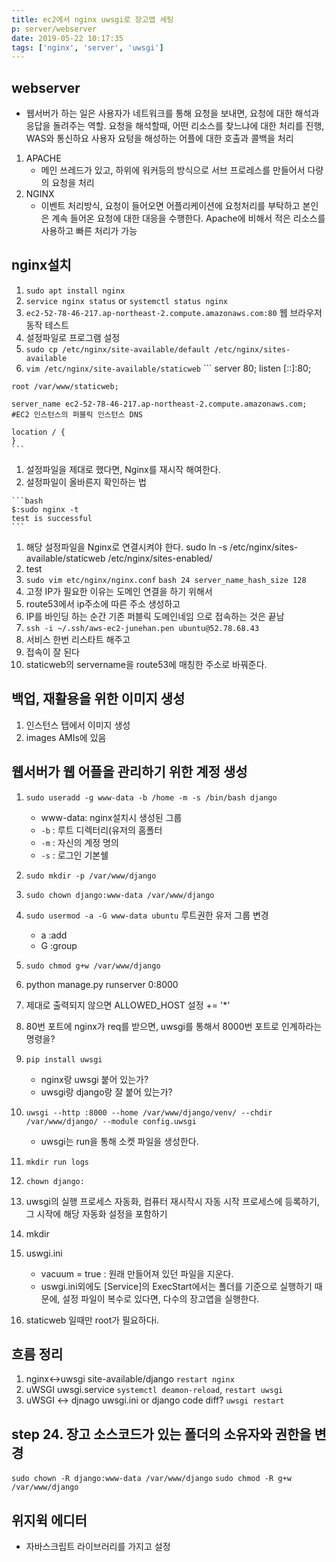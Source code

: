```yaml
---
title: ec2에서 nginx uwsgi로 장고앱 세팅
p: server/webserver
date: 2019-05-22 10:17:35
tags: ['nginx', 'server', 'uwsgi']
---
```


## webserver

   - 웹서버가 하는 일은 사용자가 네트워크를 통해 요청을 보내면, 요청에 대한 해석과 응답을 돌려주는 역할. 요청을 해석할때, 어떤 리소스를 찾느냐에 대한 처리를 진행, WAS와 통신하요 사용자 요텅을 해성하는 어플에 대한 호출과 콜백을 처리

   1. APACHE
      - 메인 쓰레드가 있고, 하위에 워커등의 방식으로 서브 프로레스를 만들어서 다량의 요청을 처리
   1. NGINX
      - 이벤트 처리방식, 요청이 들어오면 어플리케이션에 요청처리를 부탁하고 본인은 계속 들어온 요청에 대한 대응을 수행한다. Apache에 비해서 적은 리소스를 사용하고 빠른 처리가 가능

## nginx설치
   1. `sudo apt install nginx`
   1. `service nginx status` or `systemctl status nginx`
   1. `ec2-52-78-46-217.ap-northeast-2.compute.amazonaws.com:80` 웹 브라우저 동작 테스트
   1. 설정파일로 프로그램 설정
   1. `sudo cp /etc/nginx/site-available/default /etc/nginx/sites-available`
   1. `vim /etc/nginx/site-available/staticweb`
    ```
    server 80;
    listen [::]:80;

    root /var/www/staticweb;
    
    server_name ec2-52-78-46-217.ap-northeast-2.compute.amazonaws.com; #EC2 인스턴스의 퍼블릭 인스턴스 DNS

    location / {
    }
    ```

   1. 설정파일을 제대로 했다면, Nginx를 재시작 해여한다.
   1. 설정파일이 올바른지 확인하는 법
    
    ```bash
    $:sudo nginx -t
    test is successful
    ```
   1. 해당 설정파일을 Nginx로 연결시켜야 한다. sudo ln -s /etc/nginx/sites-available/staticweb /etc/nginx/sites-enabled/
   1. test
   1. `sudo vim etc/nginx/nginx.conf`
    ```bash
    24 server_name_hash_size 128
    ```
   1. 고정 IP가 필요한 이유는 도메인 연결을 하기 위해서
   1. route53에서 ip주소에 따른 주소 생성하고
   1. IP를 바인딩 하는 순간 기존 퍼블릭 도메인네임 으로 접속하는 것은 끝남
   1. `ssh -i ~/.ssh/aws-ec2-junehan.pen ubuntu@52.78.68.43`
   1. 서비스 한번 리스타트 해주고
   1. 접속이 잘 된다
   1. staticweb의 servername을 route53에 매칭한 주소로 바꿔준다.

## 백업, 재활용을 위한 이미지 생성
   1. 인스턴스 탭에서 이미지 생성
   1. images AMIs에 있음


## 웹서버가 웹 어플을 관리하기 위한 계정 생성
   1. `sudo useradd -g www-data -b /home -m -s /bin/bash django`
       - www-data: nginx설치시 생성된 그룹
       - `-b` : 루트 디렉터리(유저의 홈폴터
       - `-m` : 자신의 계정 명의 
       - `-s` : 로그인 기본쉘
       
   1. `sudo mkdir -p /var/www/django` 
   1. `sudo chown django:www-data /var/www/django`
   1. `sudo usermod -a -G www-data ubuntu` 루트권한 유저 그룹 변경
        - a :add
        - G :group
   1. `sudo chmod g+w /var/www/django`
   1. python manage.py runserver 0:8000
   1. 제대로 출력되지 않으면 ALLOWED_HOST 설정 += '*'  
   1. 80번 포트에 nginx가 req를 받으면, uwsgi를 통해서 8000번 포트로 인계하라는 명령을?
   1. `pip install uwsgi`
        - nginx랑 uwsgi 붙어 있는가?
        - uwsgi랑 django랑 잘 붙어 있는가?
   1. `uwsgi --http :8000 --home /var/www/django/venv/ --chdir /var/www/django/ --module config.uwsgi`
      - uwsgi는 run을 통해 소켓 파일을 생성한다.
   1. `mkdir run logs`
   1. `chown django:`
   1. uwsgi의 실행 프로세스 자동화, 컴퓨터 재시작시 자동 시작 프로세스에 등록하기, 그 시작에 해당 자동화 설정을 포함하기
   
   1. mkdir
   1. uswgi.ini 
      - vacuum = true : 원래 만들어져 있던 파일을 지운다.
      - uswgi.ini외에도 [Service]의 ExecStart에서는 폴더를 기준으로 실행하기 때문에, 설정 파일이 복수로 있다면, 다수의 장고앱을 실행한다.
   1. staticweb 일때만 root가 필요하다i.
   
## 흐름 정리
   1. nginx<->uwsgi site-available/django `restart nginx`
   1. uWSGI uwsgi.service `systemctl deamon-reload`, `restart uwsgi`   
   1. uWSGI <-> djnago uwsgi.ini or django code diff? `uwsgi restart`

## step 24. 장고 소스코드가 있는 폴더의 소유자와 권한을 변경
`sudo chown -R django:www-data /var/www/django`
`sudo chmod -R g+w /var/www/django`

## 위지윅 에디터
- 자바스크립트 라이브러리를 가지고 설정
